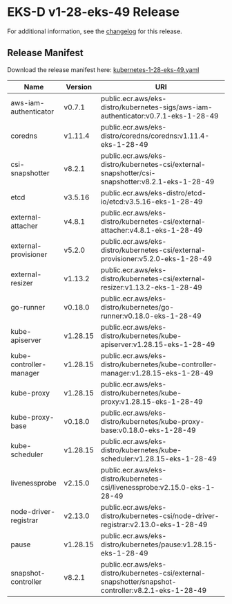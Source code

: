 # EKS-D v1-28-eks-49 Release

For additional information, see the [changelog](CHANGELOG-v1-28-eks-49.md) for this release.

## Release Manifest

Download the release manifest here: [kubernetes-1-28-eks-49.yaml](https://distro.eks.amazonaws.com/kubernetes-1-28/kubernetes-1-28-eks-49.yaml)

| Name | Version | URI |
|------|---------|-----|
| aws-iam-authenticator | v0.7.1 | public.ecr.aws/eks-distro/kubernetes-sigs/aws-iam-authenticator:v0.7.1-eks-1-28-49 |
| coredns | v1.11.4 | public.ecr.aws/eks-distro/coredns/coredns:v1.11.4-eks-1-28-49 |
| csi-snapshotter | v8.2.1 | public.ecr.aws/eks-distro/kubernetes-csi/external-snapshotter/csi-snapshotter:v8.2.1-eks-1-28-49 |
| etcd | v3.5.16 | public.ecr.aws/eks-distro/etcd-io/etcd:v3.5.16-eks-1-28-49 |
| external-attacher | v4.8.1 | public.ecr.aws/eks-distro/kubernetes-csi/external-attacher:v4.8.1-eks-1-28-49 |
| external-provisioner | v5.2.0 | public.ecr.aws/eks-distro/kubernetes-csi/external-provisioner:v5.2.0-eks-1-28-49 |
| external-resizer | v1.13.2 | public.ecr.aws/eks-distro/kubernetes-csi/external-resizer:v1.13.2-eks-1-28-49 |
| go-runner | v0.18.0 | public.ecr.aws/eks-distro/kubernetes/go-runner:v0.18.0-eks-1-28-49 |
| kube-apiserver | v1.28.15 | public.ecr.aws/eks-distro/kubernetes/kube-apiserver:v1.28.15-eks-1-28-49 |
| kube-controller-manager | v1.28.15 | public.ecr.aws/eks-distro/kubernetes/kube-controller-manager:v1.28.15-eks-1-28-49 |
| kube-proxy | v1.28.15 | public.ecr.aws/eks-distro/kubernetes/kube-proxy:v1.28.15-eks-1-28-49 |
| kube-proxy-base | v0.18.0 | public.ecr.aws/eks-distro/kubernetes/kube-proxy-base:v0.18.0-eks-1-28-49 |
| kube-scheduler | v1.28.15 | public.ecr.aws/eks-distro/kubernetes/kube-scheduler:v1.28.15-eks-1-28-49 |
| livenessprobe | v2.15.0 | public.ecr.aws/eks-distro/kubernetes-csi/livenessprobe:v2.15.0-eks-1-28-49 |
| node-driver-registrar | v2.13.0 | public.ecr.aws/eks-distro/kubernetes-csi/node-driver-registrar:v2.13.0-eks-1-28-49 |
| pause | v1.28.15 | public.ecr.aws/eks-distro/kubernetes/pause:v1.28.15-eks-1-28-49 |
| snapshot-controller | v8.2.1 | public.ecr.aws/eks-distro/kubernetes-csi/external-snapshotter/snapshot-controller:v8.2.1-eks-1-28-49 |
